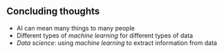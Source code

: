 ## Concluding thoughts
* AI can mean many things to many people
* Different types of *machine learning* for different types of data
* *Data science*: using *machine learning* to extract information from data
